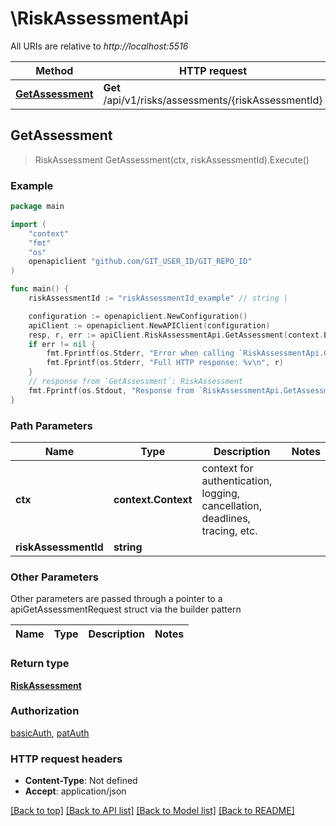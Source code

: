 # \RiskAssessmentApi

All URIs are relative to *http://localhost:5516*

Method | HTTP request | Description
------------- | ------------- | -------------
[**GetAssessment**](RiskAssessmentApi.md#GetAssessment) | **Get** /api/v1/risks/assessments/{riskAssessmentId} | 



## GetAssessment

> RiskAssessment GetAssessment(ctx, riskAssessmentId).Execute()



### Example

```go
package main

import (
    "context"
    "fmt"
    "os"
    openapiclient "github.com/GIT_USER_ID/GIT_REPO_ID"
)

func main() {
    riskAssessmentId := "riskAssessmentId_example" // string | 

    configuration := openapiclient.NewConfiguration()
    apiClient := openapiclient.NewAPIClient(configuration)
    resp, r, err := apiClient.RiskAssessmentApi.GetAssessment(context.Background(), riskAssessmentId).Execute()
    if err != nil {
        fmt.Fprintf(os.Stderr, "Error when calling `RiskAssessmentApi.GetAssessment``: %v\n", err)
        fmt.Fprintf(os.Stderr, "Full HTTP response: %v\n", r)
    }
    // response from `GetAssessment`: RiskAssessment
    fmt.Fprintf(os.Stdout, "Response from `RiskAssessmentApi.GetAssessment`: %v\n", resp)
}
```

### Path Parameters


Name | Type | Description  | Notes
------------- | ------------- | ------------- | -------------
**ctx** | **context.Context** | context for authentication, logging, cancellation, deadlines, tracing, etc.
**riskAssessmentId** | **string** |  | 

### Other Parameters

Other parameters are passed through a pointer to a apiGetAssessmentRequest struct via the builder pattern


Name | Type | Description  | Notes
------------- | ------------- | ------------- | -------------


### Return type

[**RiskAssessment**](RiskAssessment.md)

### Authorization

[basicAuth](../README.md#basicAuth), [patAuth](../README.md#patAuth)

### HTTP request headers

- **Content-Type**: Not defined
- **Accept**: application/json

[[Back to top]](#) [[Back to API list]](../README.md#documentation-for-api-endpoints)
[[Back to Model list]](../README.md#documentation-for-models)
[[Back to README]](../README.md)

